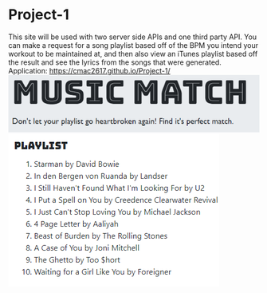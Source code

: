 # Project-1
This site will be used with two server side APIs and one third party API. You can make a request for a song playlist based off of the BPM you intend your workout to be maintained at, and then also view an iTunes playlist based off the result and see the lyrics from the songs that were generated.
Application: https://cmac2617.github.io/Project-1/
<img src = "images/plain.jpg" alt = "first">
<img src = "images/info.jpg" alt = "second">